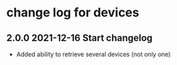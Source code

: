 # change log for devices

## 2.0.0 2021-12-16 Start changelog

- Added ability to retrieve several devices (not only one)
